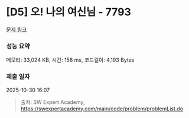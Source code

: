 # [D5] 오! 나의 여신님 - 7793 

[문제 링크](https://swexpertacademy.com/main/code/problem/problemDetail.do?contestProbId=AWsBQpPqMNMDFARG) 

### 성능 요약

메모리: 33,024 KB, 시간: 158 ms, 코드길이: 4,193 Bytes

### 제출 일자

2025-10-30 16:07



> 출처: SW Expert Academy, https://swexpertacademy.com/main/code/problem/problemList.do